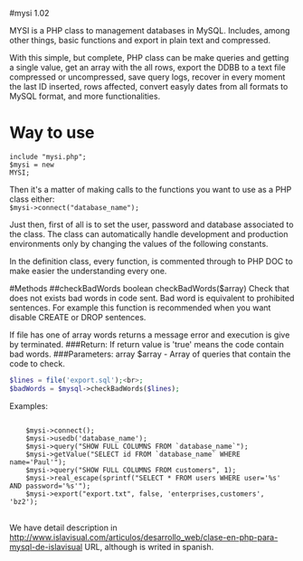 #mysi 1.02

MYSI is a PHP class to management databases in MySQL. Includes, among other things, basic functions and export in plain text and compressed.

With this simple, but complete, PHP class can be make queries and getting a single value, get an array with the all rows, export the DDBB to a text file compressed or uncompressed, save query logs, recover in every moment the last ID inserted, rows affected, convert easyly dates from all formats to MySQL format, and more functionalities.

Way to use
==========
   <code>include "mysi.php";</code><br>
   <code>$mysi = new MYSI;</code>


Then it's a matter of making calls to the functions you want to use as a PHP class either:<br>
   <code>$mysi->connect("database_name");</code>

Just then, first of all is to set the user, password and database associated to the class. The class can automatically handle development and production environments only by changing the values of the following constants.

In the definition class, every function, is commented through to PHP DOC to make easier the understanding every one.

#Methods
##checkBadWords
boolean checkBadWords($array)
Check that does not exists bad words in code sent. Bad word is equivalent to prohibited sentences. For example this function is recommended when you want disable CREATE or DROP sentences.

If file has one of array words returns a message error and execution is give by terminated. 
###Return:
   If return value is 'true' means the code contain bad words.
###Parameters:
    array $array - Array of queries that contain the code to check.
```php
$lines = file('export.sql');<br>;
$badWords = $mysql->checkBadWords($lines);
```



Examples:
<pre>
<code>
    $mysi->connect();
    $mysi->usedb('database_name');
    $mysi->query("SHOW FULL COLUMNS FROM `database_name`");
    $mysi->getValue("SELECT id FROM `database_name` WHERE name='Paul'");
    $mysi->query("SHOW FULL COLUMNS FROM customers", 1);
    $mysi->real_escape(sprintf("SELECT * FROM users WHERE user='%s' AND password='%s'");
    $mysi->export("export.txt", false, 'enterprises,customers', 'bz2');
</code>
</pre>
We have detail description in http://www.islavisual.com/articulos/desarrollo_web/clase-en-php-para-mysql-de-islavisual URL, although is writed in spanish.
